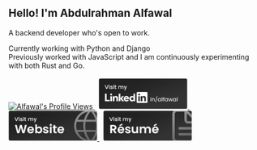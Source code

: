 ## Hello! I'm Abdulrahman Alfawal

A backend developer who's open to work.

Currently working with Python and Django
<br>
Previously worked with JavaScript and I am continuously experimenting with both Rust and Go.
<br>
<br>
<a href="https://github.com/alfawal">
    <img src="https://alfawal.dev/api/visitors" width="175"
            alt="Alfawal's Profile Views"
    />
</a>
&nbsp;
<a href="https://www.linkedin.com/in/alfawal" target="_blank" rel="noopener noreferrer">
    <img src="./assets/buttons/linkedin-noise.png" width="175"
            alt="Alfawal's LinkedIn"
    />
</a>
&nbsp;
<a href="https://alfawal.dev" target="_blank" rel="noopener noreferrer">
    <img src="./assets/buttons/website-noise.png" width="175"
            alt="Alfawal's Website"
    />
</a>
&nbsp;
<a href="https://cv.alfawal.dev" target="_blank" rel="noopener noreferrer">
    <img src="./assets/buttons/resume-noise.png" width="175"
            alt="Alfawal's Résumé"
    />
</a>
